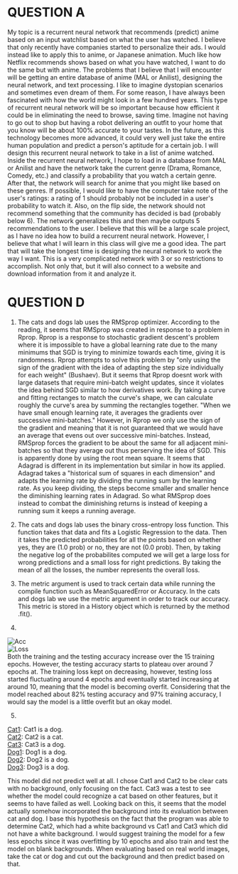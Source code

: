 # QUESTION A
My topic is a recurrent neural network that recommends (predict) anime based on an input watchlist based on what the user has watched. I believe that only recently have companies started to personalize their ads. I would instead like to apply this to anime, or Japanese animation. Much like how Netflix recommends shows based on what you have watched, I want to do the same but with anime. The problems that I believe that I will encounter will be getting an entire database of anime (MAL or Anilist), designing the neural network, and text processing. I like to imagine dystopian scenarios and sometimes even dream of them. For some reason, I have always been fascinated with how the world might look in a few hundred years. This type of recurrent neural network will be so important because how efficient it could be in eliminating the need to browse, saving time. Imagine not having to go out to shop but having a robot delivering an outfit to your home that you know will be about 100% accurate to your tastes. In the future, as this technology becomes more advanced, it could very well just take the entire human population and predict a person's aptitude for a certain job. I will design this recurrent neural network to take in a list of anime watched. Inside the recurrent neural network, I hope to load in a database from MAL or Anilist and have the network take the current genre (Drama, Romance, Comedy, etc.) and classify a probability that you watch a certain genre. After that, the network will search for anime that you might like based on these genres. If possible, I would like to have the computer take note of the user's ratings: a rating of 1 should probably not be included in a user's probability to watch it. Also, on the flip side, the network should not recommend something that the community has decided is bad (probably below 6). The network generalizes this and then maybe outputs 5 recommendations to the user. I believe that this will be a large scale project, as I have no idea how to build a recurrent neural network. However, I believe that what I will learn in this class will give me a good idea. The part that will take the longest time is designing the neural network to work the way I want. This is a very complicated network with 3 or so restrictions to accomplish. Not only that, but it will also connect to a website and download information from it and analyze it.  

# QUESTION D
1. The cats and dogs lab uses the RMSprop optimizer. According to the reading, it seems that RMSprop was created in response to a problem in Rprop. Rprop is a response to stochastic gradient descent's problem where it is impossible to have a global learning rate due to the many minimums that SGD is trying to minimize towards each time, giving it is randomness. Rprop attempts to solve this problem by "only using the sign of the gradient with the idea of adapting the step size individually for each weight" (Bushaev). But it seems that Rprop doesnt work with large datasets that require mini-batch weight updates, since it violates the idea behind SGD similar to how derivatives work. By taking a curve and fitting rectanges to match the curve's shape, we can calculate roughly the curve's area by summing the rectangles together. "When we have small enough learning rate, it averages the gradients over successive mini-batches." However, in Rprop we only use the sign of the gradient and meaning that it is not guaranteed that we would have an average that evens out over successive mini-batches. Instead, RMSprop forces the gradient to be about the same for all adjacent mini-batches so that they average out thus perserving the idea of SGD. This is apparently done by using the root mean square. It seems that Adagrad is different in its implementation but similar in how its applied. Adagrad takes a "historical sum of squares in each dimension" and adapts the learning rate by dividing the running sum by the learning rate. As you keep dividing, the steps become smaller and smaller hence the diminishing learning rates in Adagrad. So what RMSprop does instead to combat the diminishing returns is instead of keeping a running sum it keeps a running average. 

2. The cats and dogs lab uses the binary cross-entropy loss function. This function takes that data and fits a Logistic Regression to the data. Then it takes the predicted probabilities for all the points based on whether yes, they are (1.0 prob) or no, they are not (0.0 prob). Then, by taking the negative log of the probabilites computed we will get a large loss for wrong predictions and a small loss for right predictions. By taking the mean of all the losses, the number represents the overall loss. 

3. The metric argument is used to track certain data while running the compile function such as MeanSquaredError or Accuracy. In the cats and dogs lab we use the metric argument in order to track our accuracy. This metric is stored in a History object which is returned by the method .fit(). 

4. <br/>
![Acc](https://raw.githubusercontent.com/ashuang2013/public/master/CDTraining.png) <br/>
![Loss](https://raw.githubusercontent.com/ashuang2013/public/master/CDTesting.png) <br/>
Both the training and the testing accuracy increase over the 15 training epochs. However, the testing accuracy starts to plateau over around 7 epochs at. The training loss kept on decreasing, however, testing loss started fluctuating around 4 epochs and eventually started increasing at around 10, meaning that the model is becoming overfit. Considering that the model reached about 82% testing accuracy and 97% training accuracy, I would say the model is a little overfit but an okay model. 

5. <br/>
[Cat1](https://github.com/ashuang2013/public/blob/master/Cat1.jpg?raw=true): Cat1 is a dog. <br/>
[Cat2](https://github.com/ashuang2013/public/blob/master/Cat2.jpg?raw=true): Cat2 is a cat. <br/>
[Cat3](https://github.com/ashuang2013/public/blob/master/Cat3.jpg?raw=true): Cat3 is a dog. <br/>
[Dog1](https://github.com/ashuang2013/public/blob/master/Dog1.jpg?raw=true): Dog1 is a dog. <br/>
[Dog2](https://github.com/ashuang2013/public/blob/master/Dog2.jpg?raw=true): Dog2 is a dog. <br/>
[Dog3](https://github.com/ashuang2013/public/blob/master/Dog3.jpg?raw=true): Dog3 is a dog. <br/>

This model did not predict well at all. I chose Cat1 and Cat2 to be clear cats with no background, only focusing on the fact. Cat3 was a test to see whether the model could recognize a cat based on other features, but it seems to have failed as well. Looking back on this, it seems that the model actually somehow incorporated the background into its evaluation between cat and dog. I base this hypothesis on the fact that the program was able to determine Cat2, which had a white background vs Cat1 and Cat3 which did not have a white background. I would suggest training the model for a few less epochs since it was overfitting by 10 epochs and also train and test the model on blank backgrounds. When evaluating based on real world images, take the cat or dog and cut out the background and then predict based on that. 
